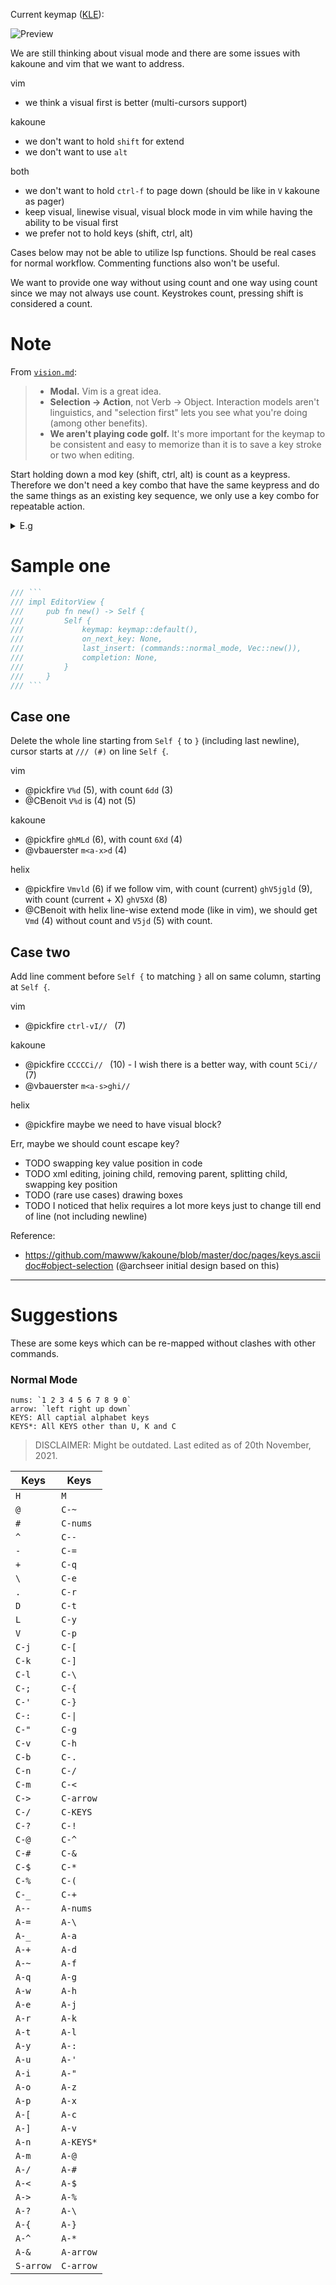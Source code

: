 Current keymap ([KLE](http://www.keyboard-layout-editor.com/#/gists/fb432523c4e62a6d3babfdaa0152b5d0)):

![Preview](https://user-images.githubusercontent.com/43980777/156772280-9ac0c608-309d-4632-aab9-70dd7dac7e66.png)

We are still thinking about visual mode and there are some issues with kakoune and vim that we want to address.

vim
- we think a visual first is better (multi-cursors support)

kakoune
- we don't want to hold `shift` for extend
- we don't want to use `alt`

both
- we don't want to hold `ctrl-f` to page down (should be like in `V` kakoune as pager)
- keep visual, linewise visual, visual block mode in vim while having the ability to be visual first
- we prefer not to hold keys (shift, ctrl, alt)

Cases below may not be able to utilize lsp functions. Should be real cases for normal workflow. Commenting functions also won't be useful.

We want to provide one way without using count and one way using count since we may not always use count. Keystrokes count, pressing shift is considered a count.

# Note

From [`vision.md`](https://github.com/helix-editor/helix/blob/master/docs/vision.md#goals):
> - **Modal.**  Vim is a great idea.
> - **Selection -> Action**, not Verb -> Object.  Interaction models aren't linguistics, and "selection first" lets you see what you're doing (among other benefits).
> - **We aren't playing code golf.**  It's more important for the keymap to be consistent and easy to memorize than it is to save a key stroke or two when editing.

Start holding down a mod key (shift, ctrl, alt) is count as a keypress. Therefore we don't need a key combo that have the same keypress and do the same things as an existing key sequence, we only use a key combo for repeatable action.

<details>
<summary>E.g</summary>

| Example | Keypress |
| ------- | -------- |
| <kbd>a</kbd> | 1 |
| <kbd>A</kbd> | 2 |
| <kbd>a</kbd><kbd>b</kbd> | 2 |
| <kbd>A</kbd><kbd>A</kbd> = <kbd>shift down</kbd><kbd>a</kbd><kbd>a</kbd>_\[shift release\]_ | 3 |

</details>

# Sample one

```rust
/// ```
/// impl EditorView {
///     pub fn new() -> Self {
///         Self {
///             keymap: keymap::default(),
///             on_next_key: None,
///             last_insert: (commands::normal_mode, Vec::new()),
///             completion: None,
///         }
///     }
/// ```
```

## Case one

Delete the whole line starting from `Self {` to `}` (including last newline), cursor starts at `/// (#)` on line `Self {`. 

vim
- @pickfire `V%d` (5), with count `6dd` (3)
- @CBenoit `V%d` is (4) not (5)

kakoune
- @pickfire `ghMLd` (6), with count `6Xd` (4)
- @vbauerster `m<a-x>d` (4)

helix
- @pickfire `Vmvld` (6) if we follow vim, with count (current) `ghV5jgld` (9), with count (current + X) `ghV5Xd` (8)
- @CBenoit with helix line-wise extend mode (like in vim), we should get `Vmd` (4) without count and `V5jd` (5) with count.

## Case two

Add line comment before `Self {` to matching `}` all on same column, starting at `Self {`.

vim
- @pickfire `ctrl-vI// ` (7)

kakoune
- @pickfire `CCCCCi// ` (10) - I wish there is a better way, with count `5Ci// ` (7)
- @vbauerster `m<a-s>ghi//`

helix
- @pickfire maybe we need to have visual block?

Err, maybe we should count escape key?

- TODO swapping key value position in code
- TODO xml editing, joining child, removing parent, splitting child, swapping key position
- TODO (rare use cases) drawing boxes
- TODO I noticed that helix requires a lot more keys just to change till end of line (not including newline)

Reference:
- https://github.com/mawww/kakoune/blob/master/doc/pages/keys.asciidoc#object-selection (@archseer initial design based on this)

---

# Suggestions
These are some keys which can be re-mapped without clashes with other commands.

### Normal Mode

```
nums: `1 2 3 4 5 6 7 8 9 0`
arrow: `left right up down`
KEYS: All captial alphabet keys
KEYS*: All KEYS other than U, K and C
```

> DISCLAIMER: Might be outdated. Last edited as of 20th November, 2021.

|Keys|Keys|
|--|--|
|`H`  |`M`      |
|`@`  |`C-~`    |
|`#`  |`C-nums` |
|`^`  |`C--`    |
|`-`  |`C-=`    |
|`+`  |`C-q`    |
|`\`  |`C-e`    |
|`.`  |`C-r`    |
|`D`  |`C-t`    |
|`L`  |`C-y`    |
|`V`  |`C-p`    |
|`C-j`|`C-[`    |
|`C-k`|`C-]`    |
|`C-l`|`C-\`    |
|`C-;`|`C-{`    |
|`C-'`|`C-}`    |
|`C-:`|`C-\|`    |
|`C-"`|`C-g`    |
|`C-v`|`C-h`    |
|`C-b`|`C-.`    |
|`C-n`|`C-/`    |
|`C-m`|`C-<`    |
|`C->`|`C-arrow`|
|`C-/`|`C-KEYS` |
|`C-?`|`C-!`    |
|`C-@`|`C-^`    |
|`C-#`|`C-&`    |
|`C-$`|`C-*`    |
|`C-%`|`C-(`    |
|`C-_`|`C-+`    |
|`A--`|`A-nums` |
|`A-=`|`A-\`    |
|`A-_`|`A-a`    |
|`A-+`|`A-d`    |
|`A-~`|`A-f`    |
|`A-q`|`A-g`    |
|`A-w`|`A-h`    |
|`A-e`|`A-j`    |
|`A-r`|`A-k`    |
|`A-t`|`A-l`    |
|`A-y`|`A-:`    |
|`A-u`|`A-'`    |
|`A-i`|`A-"`    |
|`A-o`|`A-z`    |
|`A-p`|`A-x`    |
|`A-[`|`A-c`    |
|`A-]`|`A-v`    |
|`A-n`|`A-KEYS*` |
|`A-m`|`A-@`    |
|`A-/`|`A-#`    |
|`A-<`|`A-$`    |
|`A->`|`A-%`    |
|`A-?`|`A-\`    |
|`A-{`|`A-}`    |
|`A-^`|`A-*`    |
|`A-&`|`A-arrow`|
|`S-arrow`|`C-arrow`|
